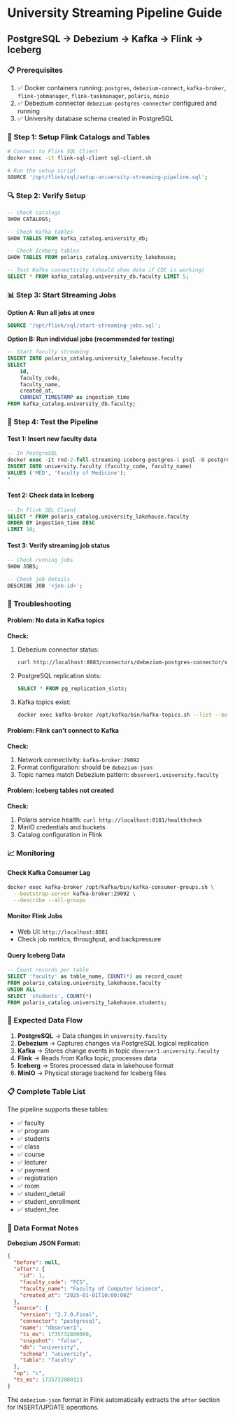 # University Streaming Pipeline Guide
## PostgreSQL → Debezium → Kafka → Flink → Iceberg

### 📋 Prerequisites
1. ✅ Docker containers running: `postgres`, `debezium-connect`, `kafka-broker`, `flink-jobmanager`, `flink-taskmanager`, `polaris`, `minio`
2. ✅ Debezium connector `debezium-postgres-connector` configured and running
3. ✅ University database schema created in PostgreSQL

### 🚀 Step 1: Setup Flink Catalogs and Tables
```bash
# Connect to Flink SQL Client
docker exec -it flink-sql-client sql-client.sh

# Run the setup script
SOURCE '/opt/flink/sql/setup-university-streaming-pipeline.sql';
```

### 🔍 Step 2: Verify Setup
```sql
-- Check catalogs
SHOW CATALOGS;

-- Check Kafka tables
SHOW TABLES FROM kafka_catalog.university_db;

-- Check Iceberg tables  
SHOW TABLES FROM polaris_catalog.university_lakehouse;

-- Test Kafka connectivity (should show data if CDC is working)
SELECT * FROM kafka_catalog.university_db.faculty LIMIT 5;
```

### 📊 Step 3: Start Streaming Jobs
**Option A: Run all jobs at once**
```sql
SOURCE '/opt/flink/sql/start-streaming-jobs.sql';
```

**Option B: Run individual jobs (recommended for testing)**
```sql
-- Start faculty streaming
INSERT INTO polaris_catalog.university_lakehouse.faculty
SELECT 
    id,
    faculty_code,
    faculty_name,
    created_at,
    CURRENT_TIMESTAMP as ingestion_time
FROM kafka_catalog.university_db.faculty;
```

### 🧪 Step 4: Test the Pipeline

#### Test 1: Insert new faculty data
```sql
-- In PostgreSQL
docker exec -it rnd-2-full-streaming-iceberg-postgres-1 psql -U postgres -d university -c "
INSERT INTO university.faculty (faculty_code, faculty_name) 
VALUES ('MED', 'Faculty of Medicine');
"
```

#### Test 2: Check data in Iceberg
```sql
-- In Flink SQL Client
SELECT * FROM polaris_catalog.university_lakehouse.faculty 
ORDER BY ingestion_time DESC 
LIMIT 10;
```

#### Test 3: Verify streaming job status
```sql
-- Check running jobs
SHOW JOBS;

-- Check job details
DESCRIBE JOB '<job-id>';
```

### 🔧 Troubleshooting

#### Problem: No data in Kafka topics
**Check:**
1. Debezium connector status:
   ```bash
   curl http://localhost:8083/connectors/debezium-postgres-connector/status
   ```
2. PostgreSQL replication slots:
   ```sql
   SELECT * FROM pg_replication_slots;
   ```
3. Kafka topics exist:
   ```bash
   docker exec kafka-broker /opt/kafka/bin/kafka-topics.sh --list --bootstrap-server kafka-broker:29092
   ```

#### Problem: Flink can't connect to Kafka
**Check:**
1. Network connectivity: `kafka-broker:29092`
2. Format configuration: should be `debezium-json`
3. Topic names match Debezium pattern: `dbserver1.university.faculty`

#### Problem: Iceberg tables not created
**Check:**
1. Polaris service health: `curl http://localhost:8181/healthcheck`
2. MinIO credentials and buckets
3. Catalog configuration in Flink

### 📈 Monitoring

#### Check Kafka Consumer Lag
```bash
docker exec kafka-broker /opt/kafka/bin/kafka-consumer-groups.sh \
  --bootstrap-server kafka-broker:29092 \
  --describe --all-groups
```

#### Monitor Flink Jobs
- Web UI: `http://localhost:8081`
- Check job metrics, throughput, and backpressure

#### Query Iceberg Data
```sql
-- Count records per table
SELECT 'faculty' as table_name, COUNT(*) as record_count 
FROM polaris_catalog.university_lakehouse.faculty
UNION ALL
SELECT 'students', COUNT(*) 
FROM polaris_catalog.university_lakehouse.students;
```

### 🎯 Expected Data Flow

1. **PostgreSQL** → Data changes in `university.faculty`
2. **Debezium** → Captures changes via PostgreSQL logical replication
3. **Kafka** → Stores change events in topic `dbserver1.university.faculty`
4. **Flink** → Reads from Kafka topic, processes data
5. **Iceberg** → Stores processed data in lakehouse format
6. **MinIO** → Physical storage backend for Iceberg files

### 📋 Complete Table List

The pipeline supports these tables:
- ✅ faculty
- ✅ program  
- ✅ students
- ✅ class
- ✅ course
- ✅ lecturer
- ✅ payment
- ✅ registration
- ✅ room
- ✅ student_detail
- ✅ student_enrollment
- ✅ student_fee

### 🔄 Data Format Notes

**Debezium JSON Format:**
```json
{
  "before": null,
  "after": {
    "id": 1,
    "faculty_code": "FCS",
    "faculty_name": "Faculty of Computer Science",
    "created_at": "2025-01-01T10:00:00Z"
  },
  "source": {
    "version": "2.7.0.Final",
    "connector": "postgresql",
    "name": "dbserver1",
    "ts_ms": 1735732800000,
    "snapshot": "false",
    "db": "university",
    "schema": "university",
    "table": "faculty"
  },
  "op": "c",
  "ts_ms": 1735732800123
}
```

The `debezium-json` format in Flink automatically extracts the `after` section for INSERT/UPDATE operations. 